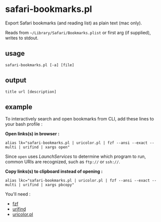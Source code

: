safari-bookmarks.pl
===================

Export Safari bookmarks (and reading list) as plain text (mac only).

Reads from `~/Library/Safari/Bookmarks.plist` or first arg (if supplied), writes to stdout.


usage
-----

`safari-bookmarks.pl [-a] [file]`


output
------

`title url [description]`

example
-------

To interactively search and open bookmarks from CLI, add these lines to your bash profile :

**Open links(s) in browser :**
```
alias lk="safari-bookmarks.pl | uricolor.pl | fzf --ansi --exact --multi | urifind | xargs open"
```

Since `open` uses _LaunchServices_ to determine which program to run, common URIs are recognized, such as `ftp://` or `ssh://`. 

**Copy links(s) to clipboard instead of opening :**
```
alias lkc="safari-bookmarks.pl | uricolor.pl | fzf --ansi --exact --multi | urifind | xargs pbcopy"
```

You'll need :
- [fzf](https://github.com/junegunn/fzf)
- [urifind](https://github.com/schwern/URI-Find)
- [uricolor.pl](https://github.com/kal247/uricolor.pl)
